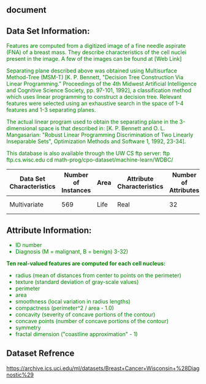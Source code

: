 ## document


## Data Set Information:
<font color='green'>
Features are computed from a digitized image of a fine needle aspirate (FNA) of a breast mass. They describe characteristics of the cell nuclei present in the image. A few of the images can be found at [Web Link]

Separating plane described above was obtained using Multisurface Method-Tree (MSM-T) [K. P. Bennett, "Decision Tree Construction Via Linear Programming." Proceedings of the 4th Midwest Artificial Intelligence and Cognitive Science Society, pp. 97-101, 1992], a classification method which uses linear programming to construct a decision tree. Relevant features were selected using an exhaustive search in the space of 1-4 features and 1-3 separating planes.

The actual linear program used to obtain the separating plane in the 3-dimensional space is that described in: [K. P. Bennett and O. L. Mangasarian: "Robust Linear Programming Discrimination of Two Linearly Inseparable Sets", Optimization Methods and Software 1, 1992, 23-34].

This database is also available through the UW CS ftp server:
ftp ftp.cs.wisc.edu
cd math-prog/cpo-dataset/machine-learn/WDBC/


</font>

| Data Set Characteristics | Number of Instances | Area | Attribute Characteristics | Number of Attributes | Date Donated | Associated Tasks |
| --- | --- | --- | --- | --- | --- | --- |
| Multivariate | 569 | Life | Real | 32 | 1995-11-01 | Classification |


## Attribute Information:
<font color='green'>
    
- ID number
- Diagnosis (M = malignant, B = benign)
3-32)

<b>Ten real-valued features are computed for each cell nucleus:</b>

- radius (mean of distances from center to points on the perimeter)
- texture (standard deviation of gray-scale values)
- perimeter
- area
- smoothness (local variation in radius lengths)
- compactness (perimeter^2 / area - 1.0)
- concavity (severity of concave portions of the contour)
- concave points (number of concave portions of the contour)
- symmetry
- fractal dimension ("coastline approximation" - 1)

    
</font>


## Dataset Refrence

https://archive.ics.uci.edu/ml/datasets/Breast+Cancer+Wisconsin+%28Diagnostic%29
